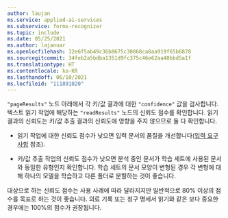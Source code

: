 ```yaml
---
author: laujan
ms.service: applied-ai-services
ms.subservice: forms-recognizer
ms.topic: include
ms.date: 05/25/2021
ms.author: lajanuar
ms.openlocfilehash: 32e6f5ab49c36b8675c30868ca8aa919f65b6878
ms.sourcegitcommit: 34feb2a5bdba1351d9fc375c46e62aa40bbd5a1f
ms.translationtype: HT
ms.contentlocale: ko-KR
ms.lasthandoff: 06/10/2021
ms.locfileid: "111891020"
---
```

`"pageResults"` 노드 아래에서 각 키/값 결과에 대한 `"confidence"` 값을 검사합니다. 텍스트 읽기 작업에 해당하는 `"readResults"` 노드의 신뢰도 점수를 확인합니다. 읽기 결과의 신뢰도는 키/값 추출 결과의 신뢰도에 영향을 주지 않으므로 둘 다 확인합니다.

* 읽기 작업에 대한 신뢰도 점수가 낮으면 입력 문서의 품질을 개선합니다([입력 요구 사항](../../overview.md#input-requirements) 참조).

* 키/값 추출 작업의 신뢰도 점수가 낮으면 분석 중인 문서가 학습 세트에 사용된 문서와 동일한 유형인지 확인합니다. 학습 세트의 문서 모양이 변형된 경우 각 변형에 대해 하나의 모델을 학습하고 다른 폴더로 분할하는 것이 좋습니다.

대상으로 하는 신뢰도 점수는 사용 사례에 따라 달라지지만 일반적으로 80% 이상의 점수를 목표로 하는 것이 좋습니다. 의료 기록 또는 청구 명세서 읽기와 같은 보다 중요한 경우에는 100%의 점수가 권장됩니다.
